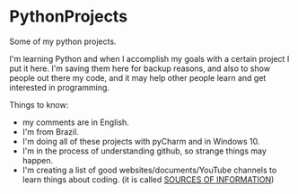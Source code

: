 # PythonProjects
Some of my python projects.

I'm learning Python and when I accomplish my goals with a certain project I put it here. I'm saving them here for backup reasons, and also to show people out there my code, and it may help other people learn and get interested in programming.

Things to know:
- my comments are in English.
- I'm from Brazil.
- I'm doing all of these projects with pyCharm and in Windows 10.
- I'm in the process of understanding github, so strange things may happen.
- I'm creating a list of good websites/documents/YouTube channels to learn things about coding. (it is called [SOURCES OF INFORMATION](https://github.com/HelioHBR/PythonProjects/blob/main/SOURCES%20OF%20INFORMATION))
